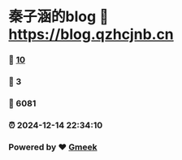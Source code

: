 # 秦子涵的blog :link: https://blog.qzhcjnb.cn 
### :page_facing_up: [10](https://blog.qzhcjnb.cn/tag.html) 
### :speech_balloon: 3 
### :hibiscus: 6081 
### :alarm_clock: 2024-12-14 22:34:10 
### Powered by :heart: [Gmeek](https://github.com/Meekdai/Gmeek)
